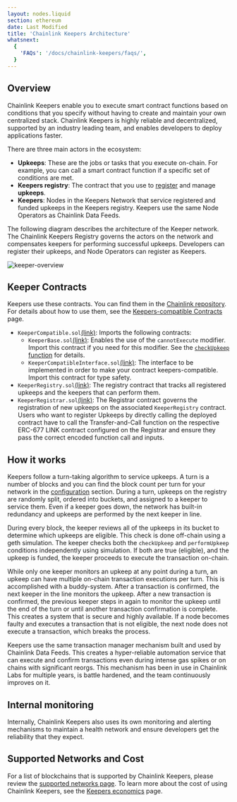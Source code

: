 ```yaml
---
layout: nodes.liquid
section: ethereum
date: Last Modified
title: 'Chainlink Keepers Architecture'
whatsnext:
  {
    'FAQs': '/docs/chainlink-keepers/faqs/',
  }
---
```


## Overview

Chainlink Keepers enable you to execute smart contract functions based on conditions that you specify without having to create and maintain your own centralized stack. Chainlink Keepers is highly reliable and decentralized, supported by an industry leading team, and enables developers to deploy applications faster.

There are three main actors in the ecosystem:

- **Upkeeps**: These are the jobs or tasks that you execute on-chain. For example, you can call a smart contract function if a specific set of conditions are met.
- **Keepers registry**: The contract that you use to [register](../register-upkeep/) and manage **upkeeps**.
- **Keepers**: Nodes in the Keepers Network that service registered and funded upkeeps in the Keepers registry. Keepers use the same Node Operators as Chainlink Data Feeds.

The following diagram describes the architecture of the Keeper network. The Chainlink Keepers Registry governs the actors on the network and compensates keepers for performing successful upkeeps. Developers can register their upkeeps, and Node Operators can register as Keepers.

![keeper-overview](/images/contract-devs/keeper/keeper-overview.png)

## Keeper Contracts

Keepers use these contracts. You can find them in the [Chainlink repository](https://github.com/smartcontractkit/chainlink/tree/develop/contracts/src/v0.8). For details about how to use them, see the [Keepers-compatible Contracts](../compatible-contracts/) page.

+ `KeeperCompatible.sol`[(link)](https://github.com/smartcontractkit/chainlink/blob/develop/contracts/src/v0.8/KeeperCompatible.sol): Imports the following contracts:
  + `KeeperBase.sol`[(link)](https://github.com/smartcontractkit/chainlink/blob/develop/contracts/src/v0.8/KeeperBase.sol): Enables the use of the `cannotExecute` modifier. Import this contract if you need for this modifier. See the [`checkUpkeep` function](/docs/chainlink-keepers/compatible-contracts#checkupkeep-function) for details.
  + `KeeperCompatibleInterface.sol`[(link)](https://github.com/smartcontractkit/chainlink/blob/develop/contracts/src/v0.8/interfaces/KeeperCompatibleInterface.sol): The interface to be implemented in order to make your contract keepers-compatible. Import this contract for type safety.
+ `KeeperRegistry.sol`[(link)](https://github.com/smartcontractkit/chainlink/blob/develop/contracts/src/v0.8/KeeperRegistry.sol): The registry contract that tracks all registered upkeeps and the keepers that can perform them.
+ `KeeperRegistrar.sol`[(link)](https://github.com/smartcontractkit/chainlink/blob/develop/contracts/src/v0.8/KeeperRegistrar.sol): The Registrar contract governs the registration of new upkeeps on the associated `KeeperRegistry` contract. Users who want to register Upkeeps by directly calling the deployed contract have to call the Transfer-and-Call function on the respective ERC-677 LINK contract configured on the Registrar and ensure they pass the correct encoded function call and inputs. 

## How it works

Keepers follow a turn-taking algorithm to service upkeeps. A turn is a number of blocks and you can find the block count per turn for your network in the [configuration](../supported-networks/#configurations) section. During a turn, upkeeps on the registry are randomly split, ordered into buckets, and assigned to a keeper to service them. Even if a keeper goes down, the network has built-in redundancy and upkeeps are performed by the next keeper in line.

During every block, the keeper reviews all of the upkeeps in its bucket to determine which upkeeps are eligible. This check is done off-chain using a geth simulation. The keeper checks both the `checkUpkeep` and `performUpkeep` conditions independently using simulation. If both are true (eligible), and the upkeep is funded, the keeper proceeds to execute the transaction on-chain.

While only one keeper monitors an upkeep at any point during a turn, an upkeep can have multiple on-chain transaction executions per turn. This is accomplished with a buddy-system. After a transaction is confirmed, the next keeper in the line monitors the upkeep. After a new transaction is confirmed, the previous keeper steps in again to monitor the upkeep until the end of the turn or until another transaction confirmation is complete. This creates a system that is secure and highly available. If a node becomes faulty and executes a transaction that is not eligible, the next node does not execute a transaction, which breaks the process.

Keepers use the same transaction manager mechanism built and used by Chainlink Data Feeds. This creates a hyper-reliable automation service that can execute and confirm transactions even during intense gas spikes or on chains with significant reorgs. This mechanism has been in use in Chainlink Labs for multiple years, is battle hardened, and the team continuously improves on it.

## Internal monitoring

Internally, Chainlink Keepers also uses its own monitoring and alerting mechanisms to maintain a health network and ensure developers get the reliability that they expect.

## Supported Networks and Cost

For a list of blockchains that is supported by Chainlink Keepers, please review the [supported networks page](../supported-networks). To learn more about the cost of using Chainlink Keepers, see the [Keepers economics](../keeper-economics) page.
